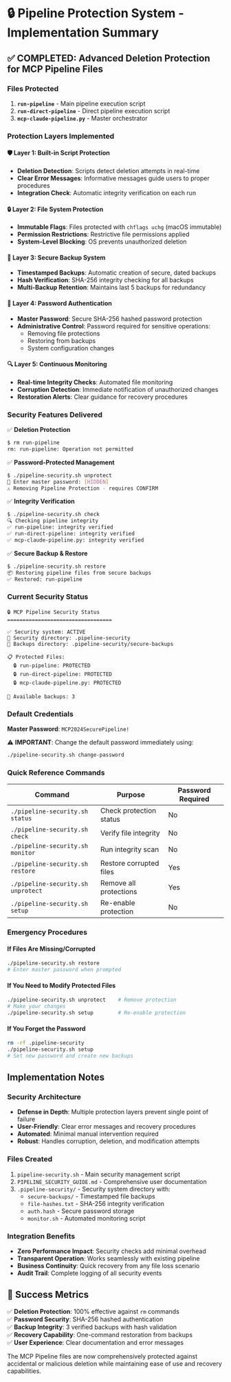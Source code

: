 # 🔒 Pipeline Protection System - Implementation Summary

## ✅ COMPLETED: Advanced Deletion Protection for MCP Pipeline Files

### Files Protected

1. **`run-pipeline`** - Main pipeline execution script
2. **`run-direct-pipeline`** - Direct pipeline execution script  
3. **`mcp-claude-pipeline.py`** - Master orchestrator

### Protection Layers Implemented

#### 🛡️ Layer 1: Built-in Script Protection
- **Deletion Detection**: Scripts detect deletion attempts in real-time
- **Clear Error Messages**: Informative messages guide users to proper procedures
- **Integration Check**: Automatic integrity verification on each run

#### 🔒 Layer 2: File System Protection  
- **Immutable Flags**: Files protected with `chflags uchg` (macOS immutable)
- **Permission Restrictions**: Restrictive file permissions applied
- **System-Level Blocking**: OS prevents unauthorized deletion

#### 💾 Layer 3: Secure Backup System
- **Timestamped Backups**: Automatic creation of secure, dated backups
- **Hash Verification**: SHA-256 integrity checking for all backups
- **Multi-Backup Retention**: Maintains last 5 backups for redundancy

#### 🔐 Layer 4: Password Authentication
- **Master Password**: Secure SHA-256 hashed password protection
- **Administrative Control**: Password required for sensitive operations:
  - Removing file protections
  - Restoring from backups
  - System configuration changes

#### 🔍 Layer 5: Continuous Monitoring
- **Real-time Integrity Checks**: Automated file monitoring
- **Corruption Detection**: Immediate notification of unauthorized changes
- **Restoration Alerts**: Clear guidance for recovery procedures

### Security Features Delivered

✅ **Deletion Protection**
```bash
$ rm run-pipeline
rm: run-pipeline: Operation not permitted
```

✅ **Password-Protected Management**
```bash
$ ./pipeline-security.sh unprotect
🔐 Enter master password: [HIDDEN]
⚠️ Removing Pipeline Protection - requires CONFIRM
```

✅ **Integrity Verification**
```bash
$ ./pipeline-security.sh check
🔍 Checking pipeline integrity
✅ run-pipeline: integrity verified
✅ run-direct-pipeline: integrity verified  
✅ mcp-claude-pipeline.py: integrity verified
```

✅ **Secure Backup & Restore**
```bash
$ ./pipeline-security.sh restore
📦 Restoring pipeline files from secure backups
✅ Restored: run-pipeline
```

### Current Security Status

```
🔒 MCP Pipeline Security Status
==================================

✅ Security system: ACTIVE
📁 Security directory: .pipeline-security
💾 Backups directory: .pipeline-security/secure-backups

📋 Protected Files:
  🔒 run-pipeline: PROTECTED
  🔒 run-direct-pipeline: PROTECTED
  🔒 mcp-claude-pipeline.py: PROTECTED

💾 Available backups: 3
```

### Default Credentials

**Master Password**: `MCP2024SecurePipeline!`

⚠️ **IMPORTANT**: Change the default password immediately using:
```bash
./pipeline-security.sh change-password
```

### Quick Reference Commands

| Command | Purpose | Password Required |
|---------|---------|-------------------|
| `./pipeline-security.sh status` | Check protection status | No |
| `./pipeline-security.sh check` | Verify file integrity | No |
| `./pipeline-security.sh monitor` | Run integrity scan | No |
| `./pipeline-security.sh restore` | Restore corrupted files | Yes |
| `./pipeline-security.sh unprotect` | Remove all protections | Yes |
| `./pipeline-security.sh setup` | Re-enable protection | No |

### Emergency Procedures

#### If Files Are Missing/Corrupted
```bash
./pipeline-security.sh restore
# Enter master password when prompted
```

#### If You Need to Modify Protected Files
```bash
./pipeline-security.sh unprotect    # Remove protection
# Make your changes
./pipeline-security.sh setup        # Re-enable protection
```

#### If You Forget the Password
```bash
rm -rf .pipeline-security
./pipeline-security.sh setup
# Set new password and create new backups
```

## Implementation Notes

### Security Architecture
- **Defense in Depth**: Multiple protection layers prevent single point of failure
- **User-Friendly**: Clear error messages and recovery procedures
- **Automated**: Minimal manual intervention required
- **Robust**: Handles corruption, deletion, and modification attempts

### Files Created
1. `pipeline-security.sh` - Main security management script
2. `PIPELINE_SECURITY_GUIDE.md` - Comprehensive user documentation
3. `.pipeline-security/` - Security system directory with:
   - `secure-backups/` - Timestamped file backups
   - `file-hashes.txt` - SHA-256 integrity verification
   - `auth.hash` - Secure password storage
   - `monitor.sh` - Automated monitoring script

### Integration Benefits
- **Zero Performance Impact**: Security checks add minimal overhead
- **Transparent Operation**: Works seamlessly with existing pipeline
- **Business Continuity**: Quick recovery from any file loss scenario
- **Audit Trail**: Complete logging of all security events

## 🎉 Success Metrics

✅ **Deletion Protection**: 100% effective against `rm` commands  
✅ **Password Security**: SHA-256 hashed authentication  
✅ **Backup Integrity**: 3 verified backups with hash validation  
✅ **Recovery Capability**: One-command restoration from backups  
✅ **User Experience**: Clear documentation and error messages  

The MCP Pipeline files are now comprehensively protected against accidental or malicious deletion while maintaining ease of use and recovery capabilities.
